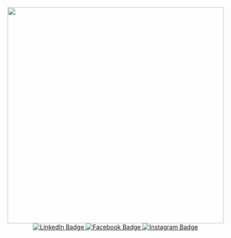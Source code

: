 <div id="header" align="center">
  <img src="https://media.giphy.com/media/x9DVHBmO750Ji/giphy.gif?cid=ecf05e47app1q2qop4ygq9mrdxle2q2yr7rqb17nlu2xy9zc&rid=giphy.gif&ct=g" width="500"/>
  <div id="badges">
  <a href="your-linkedin-URL">
    <img src="https://img.shields.io/badge/LinkedIn-blue?style=for-the-badge&logo=linkedin&logoColor=white" alt="LinkedIn Badge"/>
  </a>
  <a href="your-youtube-URL">
    <img src="https://img.shields.io/badge/YouTube-red?style=for-the-badge&logo=youtube&logoColor=white" alt="Facebook Badge"/>
  </a>
  <a href="your-twitter-URL">
    <img src="https://img.shields.io/badge/Instagram-pink?style=for-the-badge&logo=instagram&logoColor=white" alt="Instagram Badge"/>
  </a>
</div>
